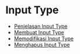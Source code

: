 # Input Type

- [Penjelasan Input Type](./input-type/penjelasan.md)
- [Membuat Input Type](./input-type/membuat.md)
- [Memodifikasi Input Type](./input-type/memodifikasi.md)
- [Menghapus Input Type](./input-type/menghapus.md)

